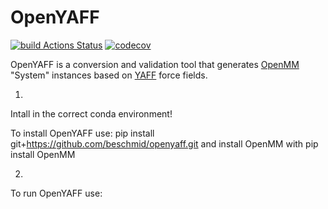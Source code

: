 # OpenYAFF
[![build Actions Status](https://github.com/svandenhaute/openyaff/workflows/Python%20Application/badge.svg)](https://github.com/svandenhaute/openyaff/actions)
[![codecov](https://codecov.io/gh/svandenhaute/openyaff/branch/main/graph/badge.svg?token=SS8G6Q890J)](https://codecov.io/gh/svandenhaute/openyaff)


OpenYAFF is a conversion and validation tool that generates [OpenMM](openmm.org) "System" instances based on [YAFF](https://github.com/molmod/yaff) force fields.


1)
Intall in the correct conda environment!

To install OpenYAFF use:
pip install git+https://github.com/beschmid/openyaff.git
and install OpenMM with
pip install OpenMM


2)
To run OpenYAFF use:



